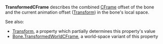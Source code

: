 **TransformedCFrame** describes the combined [CFrame](https://create.roblox.com/docs/reference/engine/classes/Attachment#CFrame)
offset of the bone and the current animation offset
([Transform](https://create.roblox.com/docs/reference/engine/classes/Bone#Transform)) in the bone's local space.

See also:

- [Transform](https://create.roblox.com/docs/reference/engine/classes/Bone#Transform), a property which partially determines this
  property's value
- [Bone.TransformedWorldCFrame](https://create.roblox.com/docs/reference/engine/classes/Bone#TransformedWorldCFrame), a world-space variant of this property